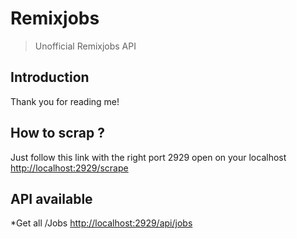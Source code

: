 # Remixjobs

> Unofficial Remixjobs API

## Introduction

Thank you for reading me!

## How to scrap ?

Just follow this link with the right port 2929 open on your localhost
[http://localhost:2929/scrape](http://localhost:2929/scrape)

## API available

*Get all /Jobs [http://localhost:2929/api/jobs](http://localhost:2929/api/jobs)

